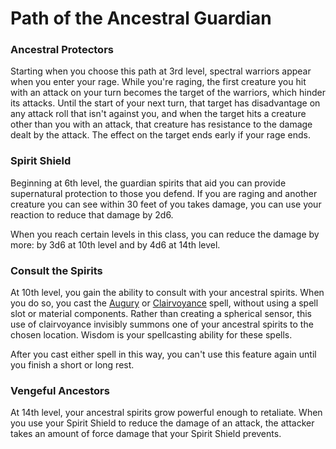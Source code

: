 
# Path of the Ancestral Guardian
### Ancestral Protectors

Starting when you choose this path at 3rd level, spectral warriors appear when you enter your rage. While you're raging, the first creature you hit with an attack on your turn becomes the target of the warriors, which hinder its attacks. Until the start of your next turn, that target has disadvantage on any attack roll that isn't against you, and when the target hits a creature other than you with an attack, that creature has resistance to the damage dealt by the attack. The effect on the target ends early if your rage ends.

### Spirit Shield

Beginning at 6th level, the guardian spirits that aid you can provide supernatural protection to those you defend. If you are raging and another creature you can see within 30 feet of you takes damage, you can use your reaction to reduce that damage by 2d6.

When you reach certain levels in this class, you can reduce the damage by more: by 3d6 at 10th level and by 4d6 at 14th level.

### Consult the Spirits

At 10th level, you gain the ability to consult with your ancestral spirits. When you do so, you cast the [Augury](http://dnd5e.wikidot.com/spell:augury) or [Clairvoyance](http://dnd5e.wikidot.com/spell:clairvoyance) spell, without using a spell slot or material components. Rather than creating a spherical sensor, this use of clairvoyance invisibly summons one of your ancestral spirits to the chosen location. Wisdom is your spellcasting ability for these spells.

After you cast either spell in this way, you can't use this feature again until you finish a short or long rest.

### Vengeful Ancestors

At 14th level, your ancestral spirits grow powerful enough to retaliate. When you use your Spirit Shield to reduce the damage of an attack, the attacker takes an amount of force damage that your Spirit Shield prevents.